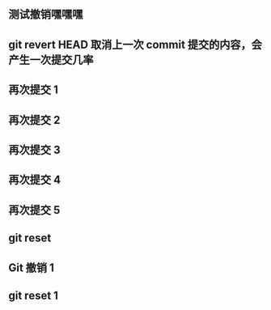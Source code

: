 ## 测试撤销嘿嘿嘿

## git revert HEAD 取消上一次 commit 提交的内容，会产生一次提交几率

## 再次提交 1

## 再次提交 2

## 再次提交 3

## 再次提交 4

## 再次提交 5

## git reset

## Git 撤销 1


## git reset 1